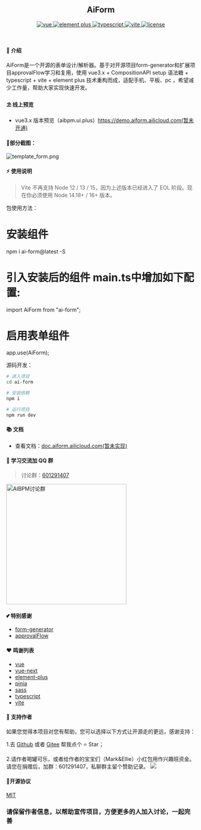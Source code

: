 <div align="center">
	<h2>AiForm</h2>
	<p align="center">
	    <a href="https://v3.vuejs.org/" target="_blank">
	        <img src="https://img.shields.io/badge/vue.js-vue3.x-green" alt="vue">
	    </a>
	    <a href="https://element-plus.gitee.io/#/zh-CN/component/changelog" target="_blank">
	        <img src="https://img.shields.io/badge/element--plus-%3E1.0.0-blue" alt="element plus">
	    </a>
		<a href="https://www.tslang.cn/" target="_blank">
	        <img src="https://img.shields.io/badge/typescript-%3E4.0.0-blue" alt="typescript">
	    </a>
		<a href="https://vitejs.dev/" target="_blank">
		    <img src="https://img.shields.io/badge/vite-%3E2.0.0-yellow" alt="vite">
		</a>
		<a href="https://github.com/leooneone/aibpm.ui.plus/blob/main/LICENSE" target="_blank">
		    <img src="https://img.shields.io/badge/license-MIT-success" alt="license">
		</a>
	</p>
	<p>&nbsp;</p>
</div>

#### 🌈 介绍

AiForm是一个开源的表单设计/解析器。基于对开源项目form-generator和扩展项目approvalFlow学习和复用，使用 vue3.x + CompositionAPI setup 语法糖 + typescript + vite + element plus  技术重构而成，适配手机、平板、pc ，希望减少工作量，帮助大家实现快速开发。

#### ⛱️ 线上预览

- vue3.x 版本预览（aibpm.ui.plus）<a href="https://demo.aiform.ailicloud.com" target="_blank">https://demo.aiform.ailicloud.com(暂未开通)</a>

#### 📸部分截图：
![template_form.png](https://raw.githubusercontent.com/leooneone/aibpm.ui.plus/main/src/assets/demo/template_form.PNG)


#### ⚡ 使用说明

> Vite 不再支持 Node 12 / 13 / 15，因为上述版本已经进入了 EOL 阶段。现在你必须使用 Node 14.18+ / 16+ 版本。

包使用方法：
# 安装组件
npm i ai-form@latest -S 

# 引入安装后的组件 main.ts中增加如下配置:
import AiForm from "ai-form"; 

# 启用表单组件
app.use(AiForm);


源码开发：
```bash
# 进入项目
cd ai-form

# 安装依赖
npm i

# 运行项目
npm run dev

```
#### 📚 文档

- 查看文档：<a href="https://doc.aiform.ailicloud.com" target="_blank">doc.aiform.ailicloud.com(暂未实现)</a>

#### 💯 学习交流加 QQ 群

>  讨论群：<a target="_blank" href="https://jq.qq.com/?_wv=1027&k=S36Tm7gj">601291407</a>

  <a target="_blank" href="https://jq.qq.com/?_wv=1027&k=S36Tm7gj">
  	<img  src="https://raw.githubusercontent.com/leooneone/aibpm.ui.plus/main/src/assets/demo/qqgroup.jpg" width="320"  alt="AIBPM讨论群" title="AI组件讨论群"/>
  </a>

#### 💕 特别感谢

- <a href="https://github.com/JakHuang/form-generator" target="_blank">form-generator</a>
- <a href="https://github.com/SNFocus/approvalFlow" target="_blank">approvalFlow</a>

#### ❤️ 鸣谢列表

- <a href="https://github.com/vuejs/vue" target="_blank">vue</a>
- <a href="https://github.com/vuejs/vue-next" target="_blank">vue-next</a>
- <a href="https://github.com/element-plus/element-plus" target="_blank">element-plus</a>
- <a href="https://github.com/vuejs/pinia" target="_blank">pinia</a>
- <a href="https://github.com/sass/sass" target="_blank">sass</a>
- <a href="https://github.com/microsoft/TypeScript" target="_blank">typescript</a>
- <a href="https://github.com/vitejs/vite" target="_blank">vite</a>

#### 💌 支持作者

如果您觉得本项目对您有帮助，您可以选择以下方式让开源走的更远，感谢支持：

1.去 <a target="_blank" href="https://github.com/leooneone/aibpm.ui.plus">Github</a> 或者
<a target="_blank" href="https://gitee.com/leooneone/aibpm.ui.plus">Gitee</a> 帮我点个 ⭐ Star；

2.请作者喝罐可乐，或者给作者的宝宝们（Mark&Ellie）小红包用作兴趣班资金。  
  请您在捐赠后，加群：601291407，私聊群主留个赞助记录。
<img src="https://raw.githubusercontent.com/leooneone/aibpm.ui.plus/main/src/assets/demo/donate.png">

#### 📜开源协议
[MIT](https://opensource.org/licenses/MIT)
### 请保留作者信息，以帮助宣传项目，方便更多的人加入讨论，一起完善
